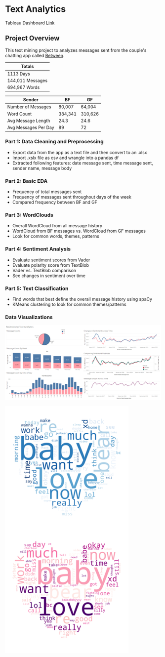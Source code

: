 # Text Analytics

Tableau Dashboard [Link](https://public.tableau.com/views/RelationshipTextsProject/Dashboard1?:language=en&:display_count=y&publish=yes&:origin=viz_share_link)

## Project Overview
This text mining project to analyzes messages sent from the couple's chatting app called [Between](https://between.us/?lang=en).

| Totals |
|--------|
| 1113 Days |
| 144,011 Messages |
| 694,967 Words |

|          Sender        |    BF   |    GF    |
| --------------------- | ------------- | --------- |
|  Number of Messages  |     80,007    |   64,004  |
|      Word Count    |     384,341    |   310,626  |
|        Avg Message Length        |     24.3    |   24.6  |
|        Avg Messages Per Day        |     89    |   72  |


### Part 1: Data Cleaning and Preprocessing 
* Export data from the app as a text file and then convert to an .xlsx
* Import .xslx file as csv and wrangle into a pandas df
* Extracted following features: date message sent, time message sent, sender name, message body

### Part 2: Basic EDA
* Frequency of total messages sent
* Frequency of messages sent throughout days of the week
* Compared frequency between BF and GF

### Part 3: WordClouds
* Overall WordCloud from all message history
* WordCloud from BF messages vs. WordCloud from GF messages
* Look for common words, themes, patterns

### Part 4: Sentiment Analysis
* Evaluate sentiment scores from Vader
* Evaluate polarity score from TextBlob
* Vader vs. TextBlob comparison
* See changes in sentiment over time

### Part 5: Text Classification
* Find words that best define the overall message history using spaCy
* KMeans clustering to look for common themes/patterns

### Data Visualizations
<img src="images/tableau_dashboard_final.PNG" width=1000>

<img align="center" img src="images/hubby_wc.png" width=400> <img align="center" img src="images/wifey_wc.png" width=400>
